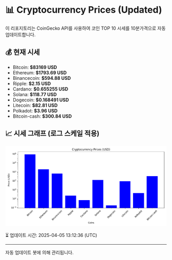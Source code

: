 
# 📊 Cryptocurrency Prices (Updated)

이 리포지토리는 CoinGecko API를 사용하여 코인 TOP 10 시세를 10분가격으로 자동 업데이트합니다.

## 💰 현재 시세
- Bitcoin: **$83169 USD**
- Ethereum: **$1793.69 USD**
- Binancecoin: **$594.88 USD**
- Ripple: **$2.15 USD**
- Cardano: **$0.655255 USD**
- Solana: **$118.77 USD**
- Dogecoin: **$0.168491 USD**
- Litecoin: **$82.81 USD**
- Polkadot: **$3.96 USD**
- Bitcoin-cash: **$300.84 USD**

## 📈 시세 그래프 (로그 스케일 적용)
![Crypto Prices](crypto_prices.png)

⏳ 업데이트 시간: 2025-04-05 13:12:36 (UTC)

---
자동 업데이트 봇에 의해 관리됩니다.
